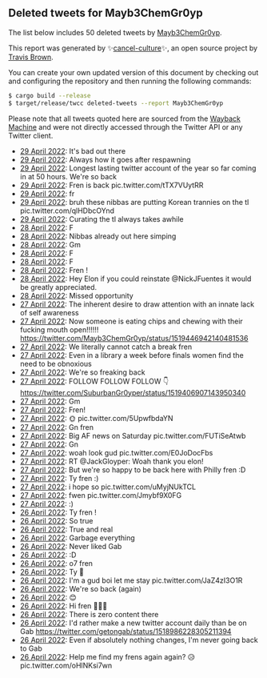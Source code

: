 ## Deleted tweets for Mayb3ChemGr0yp

The list below includes 50 deleted tweets by
[Mayb3ChemGr0yp](https://twitter.com/Mayb3ChemGr0yp).



This report was generated by ✨[cancel-culture](https://github.com/travisbrown/cancel-culture)✨,
an open source project by [Travis Brown](https://twitter.com/travisbrown).

You can create your own updated version of this document by checking out and configuring the
repository and then running the following commands:

```bash
$ cargo build --release
$ target/release/twcc deleted-tweets --report Mayb3ChemGr0yp
```

Please note that all tweets quoted here are sourced from the
[Wayback Machine](https://web.archive.org) and were not directly accessed through the Twitter API or
any Twitter client.

* [29 April 2022](https://web.archive.org/web/20220429034634/https://twitter.com/Mayb3ChemGr0yp/status/1519885598429003777): It's bad out there <!--1519885598429003777-->
* [29 April 2022](https://web.archive.org/web/20220429031027/https://twitter.com/Mayb3ChemGr0yp/status/1519876537008406529): Always how it goes after respawning <!--1519876537008406529-->
* [29 April 2022](https://web.archive.org/web/20220429024406/https://twitter.com/Mayb3ChemGr0yp/status/1519869961589694467): Longest lasting twitter account of the year so far coming in at 50 hours. We're so back <!--1519869961589694467-->
* [29 April 2022](https://web.archive.org/web/20220429023648/https://twitter.com/Mayb3ChemGr0yp/status/1519868082130464770): Fren is back pic.twitter.com/tTX7VUytRR <!--1519868082130464770-->
* [29 April 2022](https://web.archive.org/web/20220429022243/https://twitter.com/Mayb3ChemGr0yp/status/1519864498743431168): fr <!--1519864498743431168-->
* [29 April 2022](https://web.archive.org/web/20220429022121/https://twitter.com/Mayb3ChemGr0yp/status/1519864259345326080): bruh these nibbas are putting Korean trannies on the tl pic.twitter.com/qlHDbcOYnd <!--1519864259345326080-->
* [29 April 2022](https://web.archive.org/web/20220429020912/https://twitter.com/Mayb3ChemGr0yp/status/1519861185704873986): Curating the tl always takes awhile <!--1519861185704873986-->
* [28 April 2022](https://web.archive.org/web/20220428181554/https://twitter.com/Mayb3ChemGr0yp/status/1519742068725276672): F <!--1519742068725276672-->
* [28 April 2022](https://web.archive.org/web/20220428161836/https://twitter.com/Mayb3ChemGr0yp/status/1519712593614675976): Nibbas already out here simping <!--1519712593614675976-->
* [28 April 2022](https://web.archive.org/web/20220428135807/https://twitter.com/Mayb3ChemGr0yp/status/1519676884484775942): Gm <!--1519676884484775942-->
* [28 April 2022](https://web.archive.org/web/20220428032639/https://twitter.com/Mayb3ChemGr0yp/status/1519518343824355328): F <!--1519518343824355328-->
* [28 April 2022](https://web.archive.org/web/20220428025650/https://twitter.com/Mayb3ChemGr0yp/status/1519510799202586624): F <!--1519510799202586624-->
* [28 April 2022](https://web.archive.org/web/20220428020158/https://twitter.com/Mayb3ChemGr0yp/status/1519497019932524544): Fren ! <!--1519497019932524544-->
* [28 April 2022](https://web.archive.org/web/20220428003610/https://twitter.com/Mayb3ChemGr0yp/status/1519475346051063808): Hey Elon if you could reinstate  @NickJFuentes  it would be greatly appreciated. <!--1519475346051063808-->
* [28 April 2022](https://web.archive.org/web/20220428003505/https://twitter.com/Mayb3ChemGr0yp/status/1519475161405218822): Missed opportunity <!--1519475161405218822-->
* [27 April 2022](https://web.archive.org/web/20220427234723/https://twitter.com/Mayb3ChemGr0yp/status/1519463136234979328): The inherent desire to draw attention with an innate lack of self awareness <!--1519463136234979328-->
* [27 April 2022](https://web.archive.org/web/20220427230055/https://twitter.com/Mayb3ChemGr0yp/status/1519451497444126726): Now someone is eating chips and chewing with their fucking mouth open!!!!!! https://twitter.com/Mayb3ChemGr0yp/status/1519446942140481536 <!--1519451497444126726-->
* [27 April 2022](https://web.archive.org/web/20220427225159/https://twitter.com/Mayb3ChemGr0yp/status/1519449267005493250): We literally cannot catch a break fren <!--1519449267005493250-->
* [27 April 2022](https://web.archive.org/web/20220427224307/https://twitter.com/Mayb3ChemGr0yp/status/1519446942140481536): Even in a library a week before finals women find the need to be obnoxious <!--1519446942140481536-->
* [27 April 2022](https://web.archive.org/web/20220427203351/https://twitter.com/Mayb3ChemGr0yp/status/1519414382249271296): We're so freaking back <!--1519414382249271296-->
* [27 April 2022](https://web.archive.org/web/20220427200813/https://twitter.com/Mayb3ChemGr0yp/status/1519408036229570564): FOLLOW FOLLOW FOLLOW 👇 https://twitter.com/SuburbanGr0yper/status/1519406907143950340 <!--1519408036229570564-->
* [27 April 2022](https://web.archive.org/web/20220427141545/https://twitter.com/Mayb3ChemGr0yp/status/1519319309729910784): Gm <!--1519319309729910784-->
* [27 April 2022](https://web.archive.org/web/20220427131612/https://twitter.com/Mayb3ChemGr0yp/status/1519304152085639168): Fren! <!--1519304152085639168-->
* [27 April 2022](https://web.archive.org/web/20220427131532/https://twitter.com/Mayb3ChemGr0yp/status/1519304118820655104): 🌞 pic.twitter.com/5UpwfbdaYN <!--1519304118820655104-->
* [27 April 2022](https://web.archive.org/web/20220427051437/https://twitter.com/Mayb3ChemGr0yp/status/1519183154346700800): Gn fren <!--1519183154346700800-->
* [27 April 2022](https://web.archive.org/web/20220427044027/https://twitter.com/Mayb3ChemGr0yp/status/1519174574428012545): Big AF news on Saturday pic.twitter.com/FUTiSeAtwb <!--1519174574428012545-->
* [27 April 2022](https://web.archive.org/web/20220427040502/https://twitter.com/Mayb3ChemGr0yp/status/1519165575481769984): Gn <!--1519165575481769984-->
* [27 April 2022](https://web.archive.org/web/20220427035432/https://twitter.com/Mayb3ChemGr0yp/status/1519162863239274497): woah look gud pic.twitter.com/E0JoDocFbs <!--1519162863239274497-->
* [27 April 2022](https://web.archive.org/web/20220427025229/https://twitter.com/Mayb3ChemGr0yp/status/1519147443824304133): RT @JackGloyper: Woah thank you elon! <!--1519147443824304133-->
* [27 April 2022](https://web.archive.org/web/20220427023612/https://twitter.com/Mayb3ChemGr0yp/status/1519143300653060096): But we're so happy to be back here with Philly fren :D <!--1519143300653060096-->
* [27 April 2022](https://web.archive.org/web/20220427021245/https://twitter.com/Mayb3ChemGr0yp/status/1519137291750551552): Ty fren :) <!--1519137291750551552-->
* [27 April 2022](https://web.archive.org/web/20220427013007/https://twitter.com/Mayb3ChemGr0yp/status/1519126615212576768): i hope so pic.twitter.com/uMyjNUkTCL <!--1519126615212576768-->
* [27 April 2022](https://web.archive.org/web/20220427005805/https://twitter.com/Mayb3ChemGr0yp/status/1519118457518059520): fwen pic.twitter.com/Jmybf9X0FG <!--1519118457518059520-->
* [27 April 2022](https://web.archive.org/web/20220427004009/https://twitter.com/Mayb3ChemGr0yp/status/1519113253888081920): :) <!--1519113253888081920-->
* [26 April 2022](https://web.archive.org/web/20220426205043/https://twitter.com/Mayb3ChemGr0yp/status/1519056327875649539): Ty fren ! <!--1519056327875649539-->
* [26 April 2022](https://web.archive.org/web/20220426200308/https://twitter.com/Mayb3ChemGr0yp/status/1519044350407290882): So true <!--1519044350407290882-->
* [26 April 2022](https://web.archive.org/web/20220426200043/https://twitter.com/Mayb3ChemGr0yp/status/1519043630043963392): True and real <!--1519043630043963392-->
* [26 April 2022](https://web.archive.org/web/20220426193927/https://twitter.com/Mayb3ChemGr0yp/status/1519038262333128705): Garbage everything <!--1519038262333128705-->
* [26 April 2022](https://web.archive.org/web/20220426193707/https://twitter.com/Mayb3ChemGr0yp/status/1519037674295808008): Never liked Gab <!--1519037674295808008-->
* [26 April 2022](https://web.archive.org/web/20220426193312/https://twitter.com/Mayb3ChemGr0yp/status/1519036689121001474): :D <!--1519036689121001474-->
* [26 April 2022](https://web.archive.org/web/20220426174312/https://twitter.com/Mayb3ChemGr0yp/status/1519009044844920833): o7 fren <!--1519009044844920833-->
* [26 April 2022](https://web.archive.org/web/20220426174450/https://twitter.com/Mayb3ChemGr0yp/status/1519008983583014912): Ty 👑 <!--1519008983583014912-->
* [26 April 2022](https://web.archive.org/web/20220426163032/https://twitter.com/Mayb3ChemGr0yp/status/1518990694895001603): I'm a gud boi let me stay pic.twitter.com/JaZ4zI3O1R <!--1518990694895001603-->
* [26 April 2022](https://web.archive.org/web/20220426162819/https://twitter.com/Mayb3ChemGr0yp/status/1518990240425418758): We're so back (again) <!--1518990240425418758-->
* [26 April 2022](https://web.archive.org/web/20220426162807/https://twitter.com/Mayb3ChemGr0yp/status/1518990136830214146): 😊 <!--1518990136830214146-->
* [26 April 2022](https://web.archive.org/web/20220426162748/https://twitter.com/Mayb3ChemGr0yp/status/1518990084342755329): Hi fren 👋👋👋 <!--1518990084342755329-->
* [26 April 2022](https://web.archive.org/web/20220426161950/https://twitter.com/Mayb3ChemGr0yp/status/1518988097207341059): There is zero content there <!--1518988097207341059-->
* [26 April 2022](https://web.archive.org/web/20220426161911/https://twitter.com/Mayb3ChemGr0yp/status/1518987876238872576): I'd rather make a new twitter account daily than be on Gab https://twitter.com/getongab/status/1518986228305211394 <!--1518987876238872576-->
* [26 April 2022](https://web.archive.org/web/20220426161919/https://twitter.com/Mayb3ChemGr0yp/status/1518987648412667905): Even if absolutely nothing changes, I'm never going back to Gab <!--1518987648412667905-->
* [26 April 2022](https://web.archive.org/web/20220426161323/https://twitter.com/Mayb3ChemGr0yp/status/1518986283862966273): Help me find my frens again again? 😥 pic.twitter.com/oHlNKsi7wn <!--1518986283862966273-->
